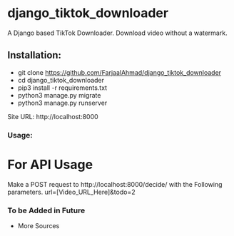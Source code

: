 # django_tiktok_downloader
A Django based TikTok Downloader. Download video without a watermark.

## Installation:
- git clone https://github.com/FarjaalAhmad/django_tiktok_downloader
- cd django_tiktok_downloader
- pip3 install -r requirements.txt
- python3 manage.py migrate
- python3 manage.py runserver

Site URL: http://localhost:8000

### Usage:
For API Usage
=============
Make a POST request to http://localhost:8000/decide/ with the Following parameters.
url=[Video_URL_Here]&todo=2

### To be Added in Future
- More Sources

